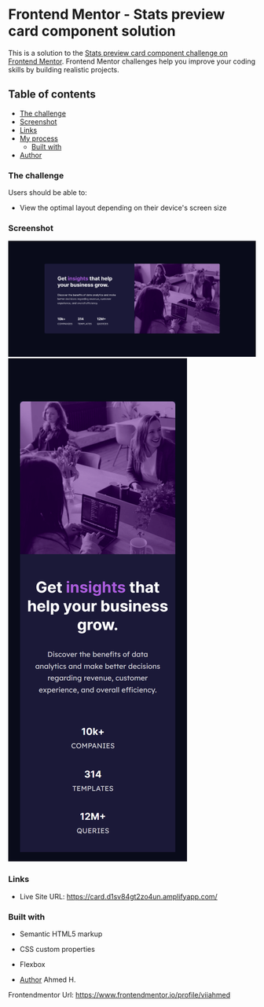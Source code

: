 # Frontend Mentor - Stats preview card component solution

This is a solution to the [Stats preview card component challenge on Frontend Mentor](https://www.frontendmentor.io/challenges/stats-preview-card-component-8JqbgoU62). Frontend Mentor challenges help you improve your coding skills by building realistic projects. 

## Table of contents

  - [The challenge](#the-challenge)
  - [Screenshot](#screenshot)
  - [Links](#links)
- [My process](#my-process)
  - [Built with](#built-with)
- [Author](#author)


### The challenge

Users should be able to:

- View the optimal layout depending on their device's screen size

### Screenshot

![landscape view](design/Screenshot-wide.png)
![portrait view](design/Screenshot-mobile.png)


### Links

- Live Site URL: https://card.d1sv84gt2zo4un.amplifyapp.com/


### Built with

- Semantic HTML5 markup
- CSS custom properties
- Flexbox

- [Author](#author)
Ahmed H.

Frontendmentor Url: https://www.frontendmentor.io/profile/viiahmed




